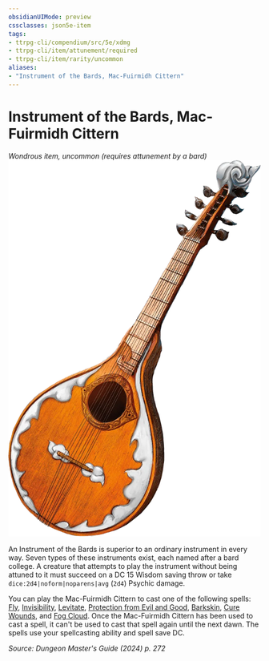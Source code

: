 ```yaml
---
obsidianUIMode: preview
cssclasses: json5e-item
tags:
- ttrpg-cli/compendium/src/5e/xdmg
- ttrpg-cli/item/attunement/required
- ttrpg-cli/item/rarity/uncommon
aliases: 
- "Instrument of the Bards, Mac-Fuirmidh Cittern"
---
```

# Instrument of the Bards, Mac-Fuirmidh Cittern
*Wondrous item, uncommon (requires attunement by a bard)*  
![](Інструменти%20ДМ/CLI/items/img/mac-fuirmidh-cittern.webp#right)


An Instrument of the Bards is superior to an ordinary instrument in every way. Seven types of these instruments exist, each named after a bard college. A creature that attempts to play the instrument without being attuned to it must succeed on a DC 15 Wisdom saving throw or take `dice:2d4|noform|noparens|avg` (`2d4`) Psychic damage.

You can play the Mac-Fuirmidh Cittern to cast one of the following spells: [Fly](Інструменти%20ДМ/CLI/spells/fly-xphb.md), [Invisibility](Інструменти%20ДМ/CLI/spells/invisibility-xphb.md), [Levitate](Інструменти%20ДМ/CLI/spells/levitate-xphb.md), [Protection from Evil and Good](Інструменти%20ДМ/CLI/spells/protection-from-evil-and-good-xphb.md), [Barkskin](Інструменти%20ДМ/CLI/spells/barkskin-xphb.md), [Cure Wounds](Інструменти%20ДМ/CLI/spells/cure-wounds-xphb.md), and [Fog Cloud](Інструменти%20ДМ/CLI/spells/fog-cloud-xphb.md). Once the Mac-Fuirmidh Cittern has been used to cast a spell, it can't be used to cast that spell again until the next dawn. The spells use your spellcasting ability and spell save DC.

*Source: Dungeon Master's Guide (2024) p. 272*